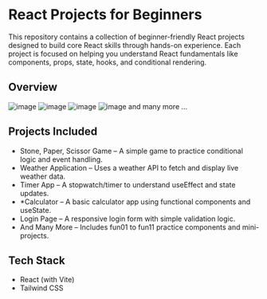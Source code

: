 # React Projects for Beginners

This repository contains a collection of beginner-friendly React projects designed to build core React skills through hands-on experience.
Each project is focused on helping you understand React fundamentals like components, props, state, hooks, and conditional rendering.

## Overview

![image](https://github.com/user-attachments/assets/01bafb87-08fc-4617-9189-3139ac26d0ed)
![image](https://github.com/user-attachments/assets/ff50a4a8-bdba-4f19-957f-7a202cc93387)
![image](https://github.com/user-attachments/assets/bf653a44-4074-40b6-a27a-8131e1c5eb69)
![image](https://github.com/user-attachments/assets/90207b3c-3717-4e8b-8493-6418e8510826)
and many more ...


## Projects Included

- Stone, Paper, Scissor Game – A simple game to practice conditional logic and event handling.
- Weather Application – Uses a weather API to fetch and display live weather data.
- Timer App – A stopwatch/timer to understand useEffect and state updates.
- *Calculator – A basic calculator app using functional components and useState.
- Login Page – A responsive login form with simple validation logic.
- And Many More – Includes fun01 to fun11 practice components and mini-projects.

## Tech Stack

- React (with Vite)
- Tailwind CSS




